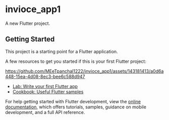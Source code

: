 # invioce_app1

A new Flutter project.

## Getting Started

This project is a starting point for a Flutter application.

A few resources to get you started if this is your first Flutter project:


https://github.com/MEeTpanchal1222/invioce_app1/assets/143181413/a0d6a448-15ea-4d08-8ec3-bee6c588d947


- [Lab: Write your first Flutter app](https://docs.flutter.dev/get-started/codelab)
- [Cookbook: Useful Flutter samples](https://docs.flutter.dev/cookbook)

For help getting started with Flutter development, view the
[online documentation](https://docs.flutter.dev/), which offers tutorials,
samples, guidance on mobile development, and a full API reference.
